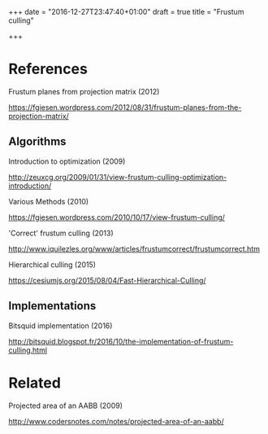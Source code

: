+++
date = "2016-12-27T23:47:40+01:00"
draft = true
title = "Frustum culling"

+++

References
==============================================================================

Frustum planes from projection matrix (2012)

https://fgiesen.wordpress.com/2012/08/31/frustum-planes-from-the-projection-matrix/

Algorithms
------------------------------------------------------------------------------

Introduction to optimization (2009)

http://zeuxcg.org/2009/01/31/view-frustum-culling-optimization-introduction/

Various Methods (2010)

https://fgiesen.wordpress.com/2010/10/17/view-frustum-culling/

'Correct' frustum culling (2013)

http://www.iquilezles.org/www/articles/frustumcorrect/frustumcorrect.htm

Hierarchical culling (2015)

https://cesiumjs.org/2015/08/04/Fast-Hierarchical-Culling/

Implementations
------------------------------------------------------------------------------

Bitsquid implementation (2016)

http://bitsquid.blogspot.fr/2016/10/the-implementation-of-frustum-culling.html

Related
==============================================================================

Projected area of an AABB (2009)

http://www.codersnotes.com/notes/projected-area-of-an-aabb/
